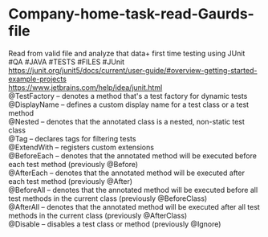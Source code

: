 # Company-home-task-read-Gaurds-file
Read from valid file and analyze that data+ first time testing using JUnit<br/>
#QA #JAVA #TESTS #FILES #JUnit <br/>
https://junit.org/junit5/docs/current/user-guide/#overview-getting-started-example-projects <br/>
https://www.jetbrains.com/help/idea/junit.html <br/>
@TestFactory – denotes a method that's a test factory for dynamic tests<br/>
@DisplayName – defines a custom display name for a test class or a test method<br/>
@Nested – denotes that the annotated class is a nested, non-static test class<br/>
@Tag – declares tags for filtering tests<br/>
@ExtendWith – registers custom extensions<br/>
@BeforeEach – denotes that the annotated method will be executed before each test method (previously @Before)<br/>
@AfterEach – denotes that the annotated method will be executed after each test method (previously @After)<br/>
@BeforeAll – denotes that the annotated method will be executed before all test methods in the current class (previously @BeforeClass)<br/>
@AfterAll – denotes that the annotated method will be executed after all test methods in the current class (previously @AfterClass)<br/>
@Disable – disables a test class or method (previously @Ignore)<br/>


